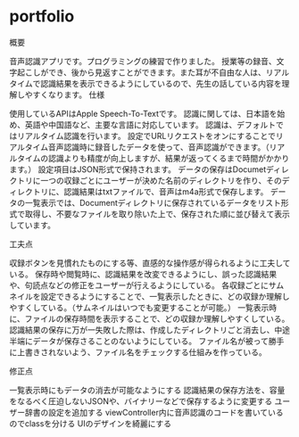 # portfolio

概要

音声認識アプリです。プログラミングの練習で作りました。
授業等の録音、文字起こしができ、後から見返すことができます。また耳が不自由な人は、リアルタイムで認識結果を表示できるようにしているので、先生の話している内容を理解しやすくなります。
仕様

使用しているAPIはApple Speech-To-Textです。
認識に関しては、日本語を始め、英語や中国語など、主要な言語に対応しています。
認識は、デフォルトではリアルタイム認識を行います。
設定でURLリクエストをオンにすることでリアルタイム音声認識時に録音したデータを使って、音声認識ができます。（リアルタイムの認識よりも精度が向上しますが、結果が返ってくるまで時間がかかります。）
設定項目はJSON形式で保持されます。
データの保存はDocumetディレクトリに一つの収録ごとにユーザーが決めた名前のディレクトリを作り、そのディレクトリに、認識結果はtxtファイルで、音声はm4a形式で保存します。
データの一覧表示では、Documentディレクトリに保存されているデータをリスト形式で取得し、不要なファイルを取り除いた上で、保存された順に並び替えて表示しています。

工夫点

収録ボタンを見慣れたものにする等、直感的な操作感が得られるように工夫している。
保存時や閲覧時に、認識結果を改変できるようにし、誤った認識結果や、句読点などの修正をユーザーが行えるようにしている。
各収録ごとにサムネイルを設定できるようにすることで、一覧表示したときに、どの収録か理解しやすくしている。（サムネイルはいつでも変更することが可能。）
一覧表示時に、ファイルの保存時間を表示することで、どの収録か理解しやすくしている。
認識結果の保存に万が一失敗した際は、作成したディレクトリごと消去し、中途半端にデータが保存さることのないようにしている。
ファイル名が被って勝手に上書きされないよう、ファイル名をチェックする仕組みを作っている。

修正点

一覧表示時にもデータの消去が可能なようにする
認識結果の保存方法を、容量をなるべく圧迫しないJSONや、バイナリーなどで保存するように変更する
ユーザー辞書の設定を追加する
viewController内に音声認識のコードを書いているのでclassを分ける
UIのデザインを綺麗にする
